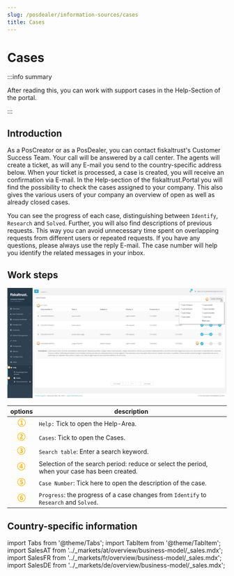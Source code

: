 ```yaml
---
slug: /posdealer/information-sources/cases
title: Cases
---
```

# Cases

:::info summary

After reading this, you can work with support cases in the Help-Section of the portal.

:::

## Introduction

As a PosCreator or as a PosDealer, you can contact fiskaltrust's Customer Success Team. Your call will be answered by a call center. The agents will create a ticket, as will any E-mail you send to the country-specific address below. When your ticket is processed, a case is created, you will receive an confirmation via E-mail.
In the Help-section of the fiskaltrust.Portal you will find the possibility to check the cases assigned to your company. This also gives the various users of your company an overview of open as well as already closed cases.

You can see the progress of each case, distinguishing between `Identify`, `Research` and `Solved`. Further, you will also find descriptions of previous requests. This way you can avoid unnecessary time spent on overlapping requests from different users or repeated requests.
If you have any questions, please always use the reply E-mail. The case number will help you identify the related messages in your inbox.

## Work steps

![Help-Section / Cases](images/2-cases.png "https://portal-sandbox.fiskaltrust.TLD/Case")

| options | description                                                                                                                |
|:----------------------:|-------------------------------------------------------------------------------------------------------------------------------------|
|![Number 1](../images/Numbers/circle-1o.png)| `Help:` Tick to open the Help-Area.  |
|![Number 2](../images/Numbers/circle-2o.png)| `Cases`: Tick to open the Cases.  |
|![Number 3](../images/Numbers/circle-3o.png)| `Search table`: Enter a search keyword.  |
|![Number 4](../images/Numbers/circle-4o.png)| Selection of the search period: reduce or select the period, when your case has been created.  |
|![Number 5](../images/Numbers/circle-5o.png)| `Case Number`: Tick here to open the description of the case.  |
|![Number 6](../images/Numbers/circle-6o.png)| `Progress`: the progress of a case changes from  `Identify` to `Research` and `Solved`.  |

## Country-specific information

import Tabs from '@theme/Tabs';
import TabItem from '@theme/TabItem';
import SalesAT from '../_markets/at/overview/business-model/_sales.mdx';
import SalesFR from '../_markets/fr/overview/business-model/_sales.mdx';
import SalesDE from '../_markets/de/overview/business-model/_sales.mdx';

<Tabs groupId="market">

  <TabItem value="AT" label="Austria">
    <SalesAT />
  </TabItem>

  <TabItem value="FR" label="France">
    <SalesFR />
  </TabItem>

  <TabItem value="DE" label="Germany">
    <SalesDE />
  </TabItem>

</Tabs>